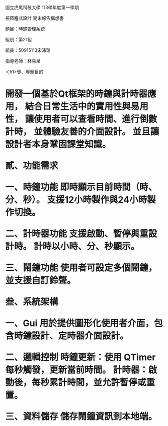 
國立虎尾科技大學 113學年度第一學期

視窗程式設計 期末報告構想書

題目：時鐘管理系統

組別：第21組

組員：50915113宋沛玲

指導老師：林易泉


＜h1>壹、專題目的<h1>
開發一個基於Qt框架的時鐘與計時器應用，
結合日常生活中的實用性與易用性，
讓使用者可以查看時間、進行倒數計時，
並體驗友善的介面設計。 
並且讓設計者本身鞏固課堂知識。


貳、功能需求

一、時鐘功能
即時顯示目前時間（時、分、秒）。
支援12小時製作與24小時製作切換。

二、計時器功能
支援啟動、暫停與重設計時。
計時以小時、分、秒顯示。

三、鬧鐘功能
使用者可設定多個鬧鐘，並支援自訂鈴聲。


叁、系統架構

一、Gui
用於提供圖形化使用者介面，包含時鐘設計、定時器介面設計。

二、邏輯控制
時鐘更新：使用 QTimer 每秒觸發，更新當前時間。
計時器：啟動後，每秒累計時間，並允許暫停或重置。

三、資料儲存
儲存鬧鐘資訊到本地端。



